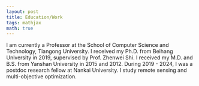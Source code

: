 ```yaml
---
layout: post
title: Education/Work
tags: mathjax
math: true
---
```

I am currently a Professor at the School of Computer Science and Technology, Tiangong University. I received my Ph.D. from Beihang University in 2019, supervised by Prof. Zhenwei Shi. I received my M.D. and B.S. from Yanshan University in 2015 and 2012. During 2019 - 2024, I was a postdoc research fellow at Nankai University. I study remote sensing and multi-objective optimization.

